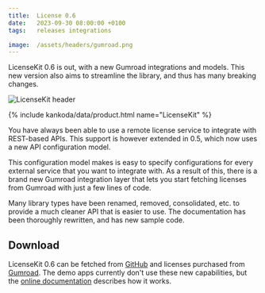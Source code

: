 ```yaml
---
title:  License 0.6
date:   2023-09-30 08:00:00 +0100
tags:   releases integrations

image:  /assets/headers/gumroad.png
---
```


LicenseKit 0.6 is out, with a new Gumroad integrations and models. This new version also aims to streamline the library, and thus has many breaking changes.

![LicenseKit header]({{page.image}})

{% include kankoda/data/product.html name="LicenseKit" %}

You have always been able to use a remote license service to integrate with REST-based APIs. This support is however extended in 0.5, which now uses a new API configuration model.

This configuration model makes is easy to specify configurations for every external service that you want to integrate with. As a result of this, there is a brand new Gumroad integration layer that lets you start fetching licenses from Gumroad with just a few lines of code.

Many library types have been renamed, removed, consolidated, etc. to provide a much cleaner API that is easier to use. The documentation has been thoroughly rewritten, and has new sample code.

## Download

LicenseKit 0.6 can be fetched from [GitHub]({{site.github_url}}) and licenses purchased from [Gumroad]({{site.gumroad_url}}). The demo apps currently don't use these new capabilities, but the [online documentation]({{site.documentation_url}}) describes how it works.